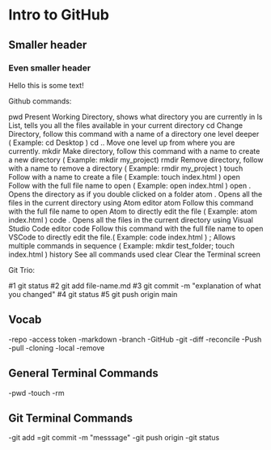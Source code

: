 # Intro to GitHub

## Smaller header 

### Even smaller header

Hello this is some text!

Github commands:


pwd         Present Working Directory, shows what directory you are currently in
ls          List, tells you all the files available in your current directory
cd          Change Directory, follow this command with a name of a directory one level deeper ( Example: cd Desktop )
cd ..       Move one level up from where you are currently.
mkdir       Make directory, follow this command with a name to create a new directory ( Example: mkdir my_project)
rmdir       Remove directory, follow with a name to remove a directory ( Example: rmdir my_project )
touch       Follow with a name to create a file ( Example: touch index.html )
open        Follow with the full file name to open ( Example: open index.html )
open .      Opens the directory as if you double clicked on a folder
atom .      Opens all the files in the current directory using Atom editor
atom        Follow this command with the full file name to open Atom to directly edit the file ( Example: atom index.html )
code .      Opens all the files in the current directory using Visual Studio Code editor
code        Follow this command with the full file name to open VSCode to directly edit the file.( Example: code index.html )
;           Allows multiple commands in sequence ( Example: mkdir test_folder; touch index.html )
history     See all commands used
clear       Clear the Terminal screen


Git Trio:

#1 git status
#2 git add file-name.md
#3 git commit -m "explanation of what you changed"
#4 git status 
#5 git push origin main

## Vocab 
-repo
-access token 
-markdown
-branch
-GitHub
-git
-diff
-reconcile
-Push
-pull
-cloning
-local
-remove

## General Terminal Commands 
-pwd
-touch
-rm

## Git Terminal Commands 
-git add
=git commit -m "messsage"
-git push origin 
-git status
